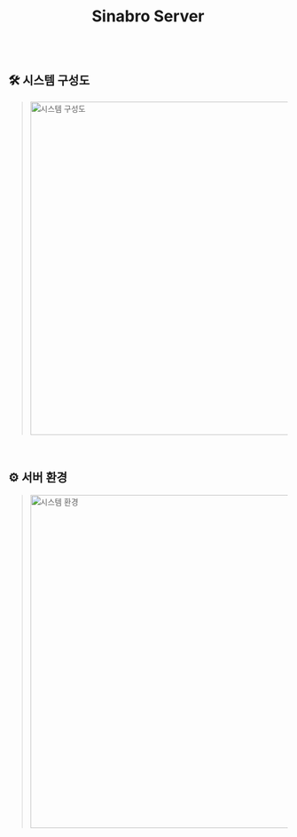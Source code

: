 <div align="center">
  <h1>Sinabro Server</h1>
<br/>
</div>

<br/>

## 🛠 시스템 구성도
><img src="https://github.com/OSS-Sinabro/Sinabro_Server/assets/90829718/5b7d8e34-79e5-4831-9091-6faea1e605cf" alt="시스템 구성도" width="600">

<br/>

## ⚙ 서버 환경
><img src="https://github.com/OSS-Sinabro/Sinabro_Server/assets/90829718/6982fc1e-fdf6-4554-81c5-57f9be5a3ba1" alt="시스템 환경" width="600">

<br/>
